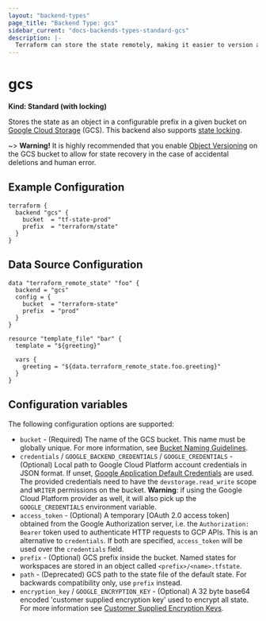 ```yaml
---
layout: "backend-types"
page_title: "Backend Type: gcs"
sidebar_current: "docs-backends-types-standard-gcs"
description: |-
  Terraform can store the state remotely, making it easier to version and work with in a team.
---
```


# gcs

**Kind: Standard (with locking)**

Stores the state as an object in a configurable prefix in a given bucket on [Google Cloud Storage](https://cloud.google.com/storage/) (GCS).
This backend also supports [state locking](/docs/state/locking.html).

~> **Warning!** It is highly recommended that you enable
[Object Versioning](https://cloud.google.com/storage/docs/object-versioning)
on the GCS bucket to allow for state recovery in the case of accidental deletions and human error.

## Example Configuration

```hcl
terraform {
  backend "gcs" {
    bucket  = "tf-state-prod"
    prefix  = "terraform/state"
  }
}
```

## Data Source Configuration

```hcl
data "terraform_remote_state" "foo" {
  backend = "gcs"
  config = {
    bucket  = "terraform-state"
    prefix  = "prod"
  }
}

resource "template_file" "bar" {
  template = "${greeting}"

  vars {
    greeting = "${data.terraform_remote_state.foo.greeting}"
  }
}
```

## Configuration variables

The following configuration options are supported:

 *  `bucket` - (Required) The name of the GCS bucket.  This name must be
    globally unique.  For more information, see [Bucket Naming
    Guidelines](https://cloud.google.com/storage/docs/bucketnaming.html#requirements).
 *  `credentials` / `GOOGLE_BACKEND_CREDENTIALS` / `GOOGLE_CREDENTIALS` -
    (Optional) Local path to Google Cloud Platform account credentials in JSON
    format.  If unset, [Google Application Default
    Credentials](https://developers.google.com/identity/protocols/application-default-credentials)
    are used.  The provided credentials need to have the
    `devstorage.read_write` scope and `WRITER` permissions on the bucket.
    **Warning**: if using the Google Cloud Platform provider as well, it will
    also pick up the `GOOGLE_CREDENTIALS` environment variable.
 * `access_token` - (Optional) A temporary [OAuth 2.0 access token] obtained
   from the Google Authorization server, i.e. the `Authorization: Bearer` token
   used to authenticate HTTP requests to GCP APIs. This is an alternative to
   `credentials`. If both are specified, `access_token` will be used over the
   `credentials` field.
 *  `prefix` - (Optional) GCS prefix inside the bucket. Named states for
    workspaces are stored in an object called `<prefix>/<name>.tfstate`.
 *  `path` - (Deprecated) GCS path to the state file of the default state. For
    backwards compatibility only, use `prefix` instead.
 *  `encryption_key` / `GOOGLE_ENCRYPTION_KEY` - (Optional) A 32 byte base64
    encoded 'customer supplied encryption key' used to encrypt all state. For
    more information see [Customer Supplied Encryption
    Keys](https://cloud.google.com/storage/docs/encryption#customer-supplied).
